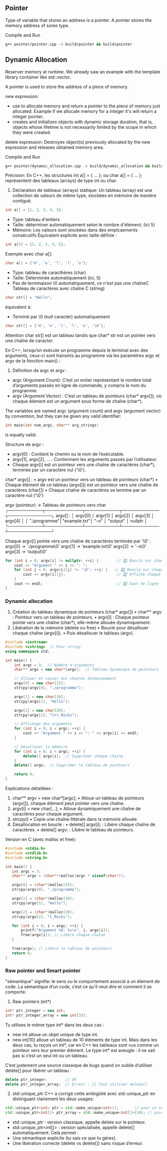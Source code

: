 ## Pointer 

Type of variable that stores an address is a pointer.
A pointer stores the memory address of some type.

Compile and Run
```bash
g++ pointer/pointer.cpp -o build/pointer && build/pointer
```

## Dynamic Allocation
Reserver memory at runtime. We already saw an example with the template library container like std::vector.

A pointer is used to store the address of a piece of memory.

new expression:
- use to allocate memory and return a pointer to the piece of memory just allocated. Example if we allocate memory for a integer it's will return a integer pointer.
- creates and initializes objects with dynamic storage duration, that is, objects whose lifetime is not necessarily limited by the scope in which they were created.

delete expression: Destroyes object(s) previously allocated by the new expression and releases obtained memory area.

Compile and Run
```bash 
g++ pointer/dynamic_allocation.cpp -o build/dynamic_allocation && build/dynamic_allocation
```
Précision:
En C++, les structures int a[] = { ... }; ou char a[] = { ... }; représentent des tableaux (arrays) de type int ou char.

1. Déclaration de tableaux (arrays) statique:
Un tableau (array) est une collection de valeurs de même type, stockées en mémoire de manière contiguë.
```cpp
int a[] = {1, 2, 3, 4, 5};
```
- Type: tableau d'entiers
- Taille: déterminer automatiquement selon le nombre d'élément; (ici 5)
- Mémoire: Les valeurs sont stockées dans des emplcaements consécutifs
Équivalent explicite avec taille définie :
```cpp
int a[5] = {1, 2, 3, 4, 5};
```
Exemple avec char a[]:
```cpp
char a[] = {'H', 'e', 'l', 'l', 'o'};
```
- Type: tableau de caracthères (char)
- Taille: Déterminée automatiquement (ici, 5)
- Pas de terminaison \0 automatiquement, ce n'est pas une chaîneC
Tableau de caractères avec chaîne C (string)
```cpp
char str[] = "Hello";
```
équivalent à: 
- Terminé par \0 (null caracter) automatiquement
```cpp
char str[] = {'H', 'e', 'l', 'l', 'o', '\0'};
```

Attention char str[] est un tableau tandis que char* str est un pointer vers une chaîne de caracter.

En C++, lorsqu’on exécute un programme depuis le terminal avec des arguments, ceux-ci sont transmis au programme via les paramètres argc et argv de la fonction main() :
1. Définition de argc et argv :
- argc (Argument Count):
C’est un entier représentant le nombre total d’arguments passés en ligne de commande, y compris le nom du programme.
- argv (Argument Vector) :
C’est un tableau de pointeurs (char* argv[]), où chaque élément est un argument sous forme de chaîne (char*).

The variables are named argc (argument count) and argv (argument vector) by convention, but they can be given any valid identifier:
```cpp
int main(int num_args, char** arg_strings)
````
is equally valid.

Structure de argv :
- argv[0] : Contient le chemin ou le nom de l’exécutable.
- argv[1], argv[2], … : Contiennent les arguments passés par l’utilisateur.
- Chaque argv[i] est un pointeur vers une chaîne de caractères (char*), terminée par un caractère nul ('\0').

char* argv[] :
	•	argv est un pointeur vers un tableau de pointeurs (char*)
	•	Chaque élément de ce tableau (argv[i]) est un pointeur vers une chaîne de caractères (char[])
	•	Chaque chaîne de caractères se termine par un caractère nul ('\0')

argv (pointeur) -> Tableau de pointeurs vers char
         ┌───────────┬────────────┬───────────┬────────────┬──────────────┐
argv[] : │ argv[0]   │ argv[1]    │ argv[2]   │ argv[3]    │ argv[4]      │
         │ "./programme"│"example.txt"│ "-o"    │ "output"   │ nullptr      │
         └───────────┴────────────┴───────────┴────────────┴──────────────┘

Chaque argv[i] pointe vers une chaîne de caractères terminée par '\0' :
argv[0] -> './programme\0'
argv[1] -> 'example.txt\0'
argv[2] -> '-o\0'
argv[3] -> 'output\0'

```cpp
for (int i = 0; argv[i] != nullptr; ++i) {        // 1️⃣ Boucle sur chaque argument
    cout << "Argument " << i << ": ";
    for (int j = 0; argv[i][j] != '\0'; ++j) {   // 2️⃣ Boucle sur chaque caractère
        cout << argv[i][j];                       // 3️⃣ Affiche chaque caractère
    }
    cout << endl;                                 // 4️⃣ Saut de ligne
}
```
### Dynamic allocation
1. Création du tableau dynamique de pointeurs (char* argv[])
•	char** argv : Pointeur vers un tableau de pointeurs.
•	argv[i] : Chaque pointeur pointe vers une chaîne (char*), elle-même allouée dynamiquement.
2. Libération de la mémoire (delete ou free)
•	Boucle pour désallouer chaque chaîne (argv[i]).
•	Puis désallouer le tableau (argv).

```cpp
#include <iostream>
#include <cstring>  // Pour strcpy
using namespace std;

int main() {
    int argc = 3;  // Nombre d'arguments
    char** argv = new char*[argc];  // Tableau dynamique de pointeurs

    // Allouer et copier des chaînes dynamiquement
    argv[0] = new char[15]; 
    strcpy(argv[0], "./programme");

    argv[1] = new char[10];
    strcpy(argv[1], "Hello");

    argv[2] = new char[20];
    strcpy(argv[2], "C++_Rocks");

    // Affichage des arguments
    for (int i = 0; i < argc; ++i) {
        cout << "Argument " << i << ": " << argv[i] << endl;
    }

    // Désallouer la mémoire
    for (int i = 0; i < argc; ++i) {
        delete[] argv[i];  // Supprimer chaque chaîne
    }
    delete[] argv;  // Supprimer le tableau de pointeurs

    return 0;
}
```
Explications détaillées :
1.	char** argv = new char*[argc];
•	Alloue un tableau de pointeurs (argv[]), chaque élément peut pointer vers une chaîne.
2.	argv[i] = new char[...];
•	Alloue dynamiquement une chaîne de caractères pour chaque argument.
3.	strcpy()
•	Copie une chaîne littérale dans la mémoire allouée.
4.	Désallocation en boucle :
•	delete[] argv[i]; : Libère chaque chaîne de caractères.
•	delete[] argv; : Libère le tableau de pointeurs.

 Version en C (avec malloc et free):
 ```c
#include <stdio.h>
#include <stdlib.h>
#include <string.h>

int main() {
    int argc = 3;
    char** argv = (char**)malloc(argc * sizeof(char*));

    argv[0] = (char*)malloc(15);
    strcpy(argv[0], "./programme");

    argv[1] = (char*)malloc(10);
    strcpy(argv[1], "Hello");

    argv[2] = (char*)malloc(20);
    strcpy(argv[2], "C_Rocks");

    for (int i = 0; i < argc; ++i) {
        printf("Argument %d: %s\n", i, argv[i]);
        free(argv[i]); // Libère chaque chaîne
    }

    free(argv); // Libère le tableau de pointeurs
    return 0;
}
```

### Raw pointer and Smart pointer
"sémantique" signifie: le sens ou le comportement associé à un élément de code.
La sémantique d’un code, c’est ce qu’il veut dire et comment il se comporte.
1. Raw pointers (int*)
```cpp
int* ptr_integer = new int;
int* ptr_integer_array = new int[10];
```
Tu utilises le même type int* dans les deux cas :
- new int alloue un objet unique de type int.
- new int[10] alloue un tableau de 10 éléments de type int.
Mais dans les deux cas, tu reçois un int*, car en C++ les tableaux sont vus comme un pointeur vers leur premier élément. Le type int* est aveugle : il ne sait pas si c’est un seul int ou un tableau.

C’est justement une source classique de bugs quand on oublie d’utiliser delete[] pour libérer un tableau :
```cpp
delete ptr_integer;        // OK
delete ptr_integer_array;  // Erreur : il faut utiliser delete[]
```
2. std::unique_ptr
C++ a corrigé cette ambigüité avec std::unique_ptr en distinguant clairement les deux usages:
```cpp
std::unique_ptr<int> ptr = std::make_unique<int>();       // pour un seul int
std::unique_ptr<int[]> ptr_array = std::make_unique<int[]>(10); // pour un tableau de 10 int
```
- std::unique_ptr<int> : version classique, appelle delete sur le pointeur.
- std::unique_ptr<int[]> : version spécialisée, appelle delete[] automatiquement.
Cela permet :
- Une sémantique explicite (tu sais ce que tu gères).
- Une libération correcte (delete vs delete[]) sans risque d’erreur.